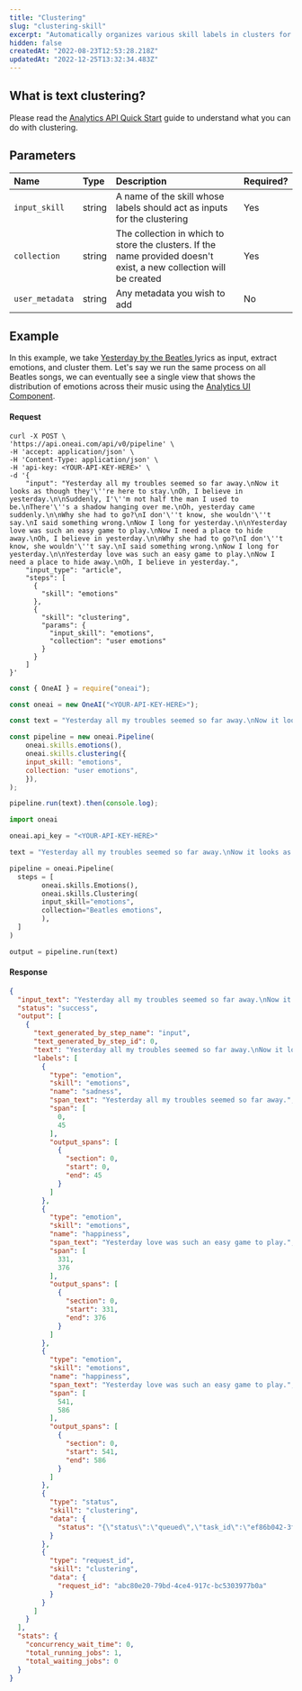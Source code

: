 ```yaml
---
title: "Clustering"
slug: "clustering-skill"
excerpt: "Automatically organizes various skill labels in clusters for later analytics"
hidden: false
createdAt: "2022-08-23T12:53:28.218Z"
updatedAt: "2022-12-25T13:32:34.483Z"
---
```

## What is text clustering?

Please read the [Analytics API Quick Start](doc:analytics-api) guide to understand what you can do with clustering. 

## Parameters

| Name            | Type   | Description                                                                                                         | Required? |
| :-------------- | :----- | :------------------------------------------------------------------------------------------------------------------ | :-------- |
| `input_skill`   | string | A name of the skill whose labels should act as inputs for the clustering                                            | Yes       |
| `collection`    | string | The collection in which to store the clusters. If the name provided doesn't exist, a new collection will be created | Yes       |
| `user_metadata` | string | Any metadata you wish to add                                                                                        | No        |

## Example

In this example, we take [Yesterday by the Beatles ](https://en.wikipedia.org/wiki/Yesterday_(Beatles_song)) lyrics as input, extract emotions, and cluster them. Let's say we run the same process on all Beatles songs, we can eventually see a single view that shows the distribution of emotions across their music using the [Analytics UI Component](doc:ui-component).

#### Request

```curl
curl -X POST \
'https://api.oneai.com/api/v0/pipeline' \
-H 'accept: application/json' \
-H 'Content-Type: application/json' \
-H 'api-key: <YOUR-API-KEY-HERE>' \
-d '{
    "input": "Yesterday all my troubles seemed so far away.\nNow it looks as though they'\''re here to stay.\nOh, I believe in yesterday.\n\nSuddenly, I'\''m not half the man I used to be.\nThere'\''s a shadow hanging over me.\nOh, yesterday came suddenly.\n\nWhy she had to go?\nI don'\''t know, she wouldn'\''t say.\nI said something wrong.\nNow I long for yesterday.\n\nYesterday love was such an easy game to play.\nNow I need a place to hide away.\nOh, I believe in yesterday.\n\nWhy she had to go?\nI don'\''t know, she wouldn'\''t say.\nI said something wrong.\nNow I long for yesterday.\n\nYesterday love was such an easy game to play.\nNow I need a place to hide away.\nOh, I believe in yesterday.",
    "input_type": "article",
    "steps": [
      {
        "skill": "emotions"
      },
      {
        "skill": "clustering",
        "params": {
          "input_skill": "emotions",
          "collection": "user emotions"
        }
      }   
    ]
}'
```
```javascript Node.js
const { OneAI } = require("oneai");

const oneai = new OneAI("<YOUR-API-KEY-HERE>");

const text = "Yesterday all my troubles seemed so far away.\nNow it looks as though they're here to stay.\nOh, I believe in yesterday.\n\nSuddenly, I'm not half the man I used to be.\nThere's a shadow hanging over me.\nOh, yesterday came suddenly.\n\nWhy she had to go?\nI don't know, she wouldn't say.\nI said something wrong.\nNow I long for yesterday.\n\nYesterday love was such an easy game to play.\nNow I need a place to hide away.\nOh, I believe in yesterday.\n\nWhy she had to go?\nI don't know, she wouldn't say.\nI said something wrong.\nNow I long for yesterday.\n\nYesterday love was such an easy game to play.\nNow I need a place to hide away.\nOh, I believe in yesterday.";

const pipeline = new oneai.Pipeline(
	oneai.skills.emotions(),
	oneai.skills.clustering({
  	input_skill: "emotions",
  	collection: "user emotions",
	}),
);

pipeline.run(text).then(console.log);
```
```python
import oneai

oneai.api_key = "<YOUR-API-KEY-HERE>"

text = "Yesterday all my troubles seemed so far away.\nNow it looks as though they're here to stay.\nOh, I believe in yesterday.\n\nSuddenly, I'm not half the man I used to be.\nThere's a shadow hanging over me.\nOh, yesterday came suddenly.\n\nWhy she had to go?\nI don't know, she wouldn't say.\nI said something wrong.\nNow I long for yesterday.\n\nYesterday love was such an easy game to play.\nNow I need a place to hide away.\nOh, I believe in yesterday.\n\nWhy she had to go?\nI don't know, she wouldn't say.\nI said something wrong.\nNow I long for yesterday.\n\nYesterday love was such an easy game to play.\nNow I need a place to hide away.\nOh, I believe in yesterday."

pipeline = oneai.Pipeline(
  steps = [
		oneai.skills.Emotions(),
		oneai.skills.Clustering(
  		input_skill="emotions",
  		collection="Beatles emotions",
		),
  ]
)

output = pipeline.run(text)
```



#### Response

```json API Response
{
  "input_text": "Yesterday all my troubles seemed so far away.\nNow it looks as though they're here to stay.\nOh, I believe in yesterday.\n\nSuddenly, I'm not half the man I used to be.\nThere's a shadow hanging over me.\nOh, yesterday came suddenly.\n\nWhy she had to go?\nI don't know, she wouldn't say.\nI said something wrong.\nNow I long for yesterday.\n\nYesterday love was such an easy game to play.\nNow I need a place to hide away.\nOh, I believe in yesterday.\n\nWhy she had to go?\nI don't know, she wouldn't say.\nI said something wrong.\nNow I long for yesterday.\n\nYesterday love was such an easy game to play.\nNow I need a place to hide away.\nOh, I believe in yesterday.",
  "status": "success",
  "output": [
    {
      "text_generated_by_step_name": "input",
      "text_generated_by_step_id": 0,
      "text": "Yesterday all my troubles seemed so far away.\nNow it looks as though they're here to stay.\nOh, I believe in yesterday.\n\nSuddenly, I'm not half the man I used to be.\nThere's a shadow hanging over me.\nOh, yesterday came suddenly.\n\nWhy she had to go?\nI don't know, she wouldn't say.\nI said something wrong.\nNow I long for yesterday.\n\nYesterday love was such an easy game to play.\nNow I need a place to hide away.\nOh, I believe in yesterday.\n\nWhy she had to go?\nI don't know, she wouldn't say.\nI said something wrong.\nNow I long for yesterday.\n\nYesterday love was such an easy game to play.\nNow I need a place to hide away.\nOh, I believe in yesterday.",
      "labels": [
        {
          "type": "emotion",
          "skill": "emotions",
          "name": "sadness",
          "span_text": "Yesterday all my troubles seemed so far away.",
          "span": [
            0,
            45
          ],
          "output_spans": [
            {
              "section": 0,
              "start": 0,
              "end": 45
            }
          ]
        },
        {
          "type": "emotion",
          "skill": "emotions",
          "name": "happiness",
          "span_text": "Yesterday love was such an easy game to play.",
          "span": [
            331,
            376
          ],
          "output_spans": [
            {
              "section": 0,
              "start": 331,
              "end": 376
            }
          ]
        },
        {
          "type": "emotion",
          "skill": "emotions",
          "name": "happiness",
          "span_text": "Yesterday love was such an easy game to play.",
          "span": [
            541,
            586
          ],
          "output_spans": [
            {
              "section": 0,
              "start": 541,
              "end": 586
            }
          ]
        },
        {
          "type": "status",
          "skill": "clustering",
          "data": {
            "status": "{\"status\":\"queued\",\"task_id\":\"ef86b042-3f1c-490e-942e-7b6fa5fcde3e\"}"
          }
        },
        {
          "type": "request_id",
          "skill": "clustering",
          "data": {
            "request_id": "abc80e20-79bd-4ce4-917c-bc5303977b0a"
          }
        }
      ]
    }
  ],
  "stats": {
    "concurrency_wait_time": 0,
    "total_running_jobs": 1,
    "total_waiting_jobs": 0
  }
}
```